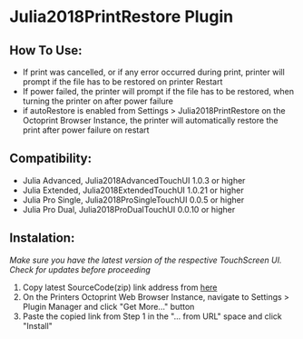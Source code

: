 # Julia2018PrintRestore Plugin

## How To Use:
* If print was cancelled, or if any error occurred during print, printer will prompt if the file has to be restored on printer Restart
* If power failed, the printer will prompt if the file has to be restored, when turning the printer on after power failure
* if autoRestore is enabled from Settings > Julia2018PrintRestore on the Octoprint Browser Instance, the printer will automatically restore the print after power failure on restart

## Compatibility:
* Julia Advanced, Julia2018AdvancedTouchUI 1.0.3 or higher
* Julia Extended, Julia2018ExtendedTouchUI 1.0.21 or higher
* Julia Pro Single, Julia2018ProSingleTouchUI 0.0.5 or higher
* Julia Pro Dual, Julia2018ProDualTouchUI 0.0.10 or higher

## Instalation:
*Make sure you have the latest version of the respective TouchScreen UI. Check for updates before proceeding*

1. Copy latest SourceCode(zip) link address from [here](https://github.com/FracktalWorks/Julia2018PrintRestore/releases)
2. On the Printers Octoprint Web Browser Instance, navigate to Settings > Plugin Manager and click "Get More..." button
3. Paste the copied link from Step 1 in the "... from URL" space and click "Install"
